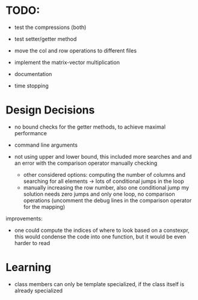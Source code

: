 # TODO:
- test the compressions (both)
- test setter/getter method
- move the col and row operations to different files
- implement the matrix-vector multiplication

- documentation
- time stopping


# Design Decisions
- no bound checks for the getter methods, to achieve maximal performance
- command line arguments

- not using upper and lower bound, this included more searches and and an error with the comparison operator
manually checking
    - other considered options: computing the number of columns and searching for all elements -> lots of conditional jumps in the loop
    - manually increasing the row number, also one conditional jump
my solution needs zero jumps and only one loop, no comparison operations (uncomment the debug lines in the comparison operator for the mapping)

improvements:
- one could compute the indices of where to look based on a constexpr, this would condense the
code into one function, but it would be even harder to read

# Learning
- class members can only be template specialized, if the class itself is already specialized
